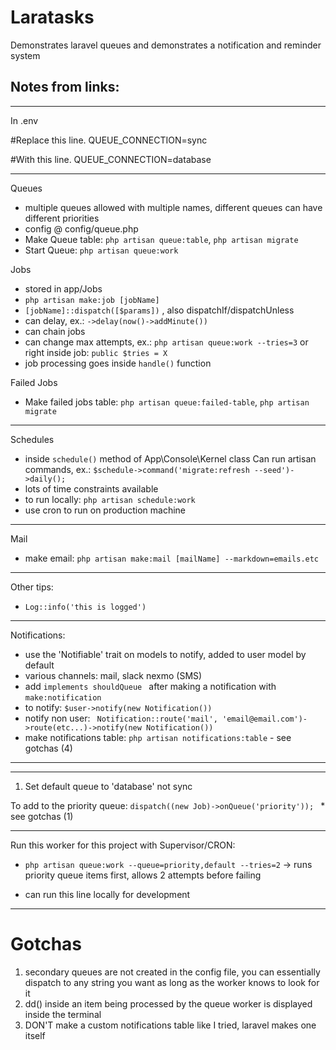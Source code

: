 # Laratasks #

Demonstrates laravel queues and demonstrates a notification and reminder system


## Notes from links: ##

---

In .env 

#Replace this line.
QUEUE_CONNECTION=sync 

#With this line.
QUEUE_CONNECTION=database

---

Queues
- multiple queues allowed with multiple names, different queues can have different priorities
- config @ config/queue.php
- Make Queue table: ```php artisan queue:table```, ```php artisan migrate```
- Start Queue:  ```php artisan queue:work```

Jobs
- stored in app/Jobs
- ```php artisan make:job [jobName]```
- ```[jobName]::dispatch([$params])``` , also dispatchIf/dispatchUnless
- can delay, ex.: ```->delay(now()->addMinute())```
- can chain jobs
- can change max attempts, ex.: ```php artisan queue:work --tries=3``` or right inside job: ```public $tries = X```
- job processing goes inside ```handle()``` function

Failed Jobs
- Make failed jobs table: ```php artisan queue:failed-table```, ```php artisan migrate```
---
Schedules
- inside ```schedule()``` method of App\Console\Kernel class
Can run artisan commands, ex.: ```$schedule->command('migrate:refresh --seed')->daily();```
- lots of time constraints available
- to run locally: ```php artisan schedule:work```
- use cron to run on production machine
---
Mail
- make email: ```php artisan make:mail [mailName] --markdown=emails.etc```

---
Other tips:
- ```Log::info('this is logged')```

---

Notifications:
- use the 'Notifiable' trait on models to notify, added to user model by default
- various channels: mail, slack nexmo (SMS)
- add ```implements shouldQueue ``` after making a notification with ```make:notification```
- to notify: ``` $user->notify(new Notification()) ```
- notify non user: ``` Notification::route('mail', 'email@email.com')->route(etc...)->notify(new Notification())```
- make notifications table: ```php artisan notifications:table``` - see gotchas (4)

---
---

1. Set default queue to 'database' not sync

To add to the priority queue: ```dispatch((new Job)->onQueue('priority')); ``` * see gotchas (1)

---


Run this worker for this project with Supervisor/CRON:
-  ```php artisan queue:work --queue=priority,default --tries=2``` -> runs priority queue items first, allows 2 attempts before failing

- can run this line locally for development

---

# Gotchas #
1. secondary queues are not created in the config file, you can essentially dispatch to any string you want as long as the worker
knows to look for it
2. dd() inside an item being processed by the queue worker is displayed inside the terminal
3. DON'T make a custom notifications table like I tried, laravel makes one itself

